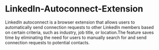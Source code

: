 # LinkedIn-Autoconnect-Extension
LinkedIn autoconnect is a browser extension that allows users to automatically send connection requests to other LinkedIn members based on certain criteria, such as industry, job title, or location.The feature saves time by eliminating the need for users to manually search for and send connection requests to potential contacts.
